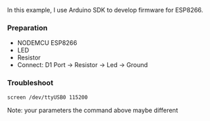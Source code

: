 In this example, I use Arduino SDK to develop firmware for ESP8266.

### Preparation
- NODEMCU ESP8266
- LED
- Resistor
- Connect: D1 Port -> Resistor -> Led -> Ground

### Troubleshoot
```
screen /dev/ttyUSB0 115200
```
Note: your parameters the command above maybe different
